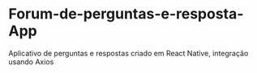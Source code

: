 # Forum-de-perguntas-e-resposta-App
Aplicativo de perguntas e respostas criado em React Native, integração usando Axios
